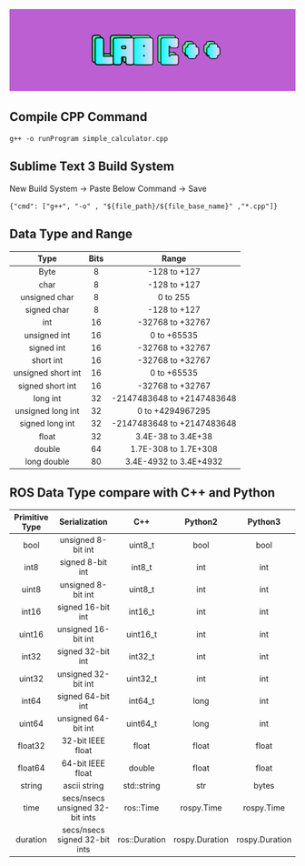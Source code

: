 ![](/cover.png)

## Compile CPP Command
```
g++ -o runProgram simple_calculator.cpp
```
## Sublime Text 3 Build System
New Build System -> Paste Below Command -> Save
```
{"cmd": ["g++", "-o" , "${file_path}/${file_base_name}" ,"*.cpp"]}
```
## Data Type and Range
|        Type        | Bits |            Range           |
|:------------------:|:----:|:--------------------------:|
|        Byte        |   8  |        -128 to +127        |
|        char        |   8  |        -128 to +127        |
|    unsigned char   |   8  |          0 to 255          |
|     signed char    |   8  |        -128 to +127        |
|         int        |  16  |      -32768 to +32767      |
|    unsigned int    |  16  |         0 to +65535        |
|     signed int     |  16  |      -32768 to +32767      |
|      short int     |  16  |      -32768 to +32767      |
| unsigned short int |  16  |         0 to +65535        |
|  signed short int  |  16  |      -32768 to +32767      |
|      long int      |  32  | -2147483648 to +2147483648 |
|  unsigned long int |  32  |      0 to +4294967295      |
|   signed long int  |  32  | -2147483648 to +2147483648 |
|        float       |  32  |     3.4E-38 to 3.4E+38     |
|       double       |  64  |    1.7E-308 to 1.7E+308    |
|     long double    |  80  |   3.4E-4932 to 3.4E+4932   |

## ROS Data Type compare with C++ and Python
| Primitive Type |          Serialization          |      C++      |     Python2    |     Python3    |
|:--------------:|:-------------------------------:|:-------------:|:--------------:|:--------------:|
|       bool     |        unsigned 8-bit int       |    uint8_t    |      bool      |      bool      |
|       int8     |         signed 8-bit int        |     int8_t    |       int      |       int      |
|      uint8     |        unsigned 8-bit int       |    uint8_t    |       int      |       int      |
|      int16     |        signed 16-bit int        |    int16_t    |       int      |       int      |
|      uint16    |       unsigned 16-bit int       |    uint16_t   |       int      |       int      |
|      int32     |        signed 32-bit int        |    int32_t    |       int      |       int      |
|      uint32    |       unsigned 32-bit int       |    uint32_t   |       int      |       int      |
|      int64     |        signed 64-bit int        |    int64_t    |      long      |       int      |
|      uint64    |       unsigned 64-bit int       |    uint64_t   |      long      |       int      |
|     float32    |        32-bit IEEE float        |     float     |      float     |      float     |
|     float64    |        64-bit IEEE float        |     double    |      float     |      float     |
|      string    |           ascii string          |  std::string  |       str      |      bytes     |
|       time     | secs/nsecs unsigned 32-bit ints |   ros::Time   |   rospy.Time   |   rospy.Time   |
|     duration   |  secs/nsecs signed 32-bit ints  | ros::Duration | rospy.Duration | rospy.Duration |